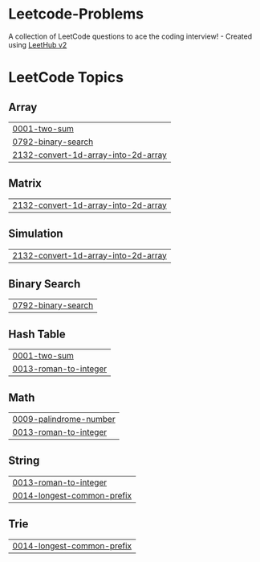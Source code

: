 # Leetcode-Problems
A collection of LeetCode questions to ace the coding interview! - Created using [LeetHub v2](https://github.com/arunbhardwaj/LeetHub-2.0)

<!---LeetCode Topics Start-->
# LeetCode Topics
## Array
|  |
| ------- |
| [0001-two-sum](https://github.com/Hritiksonkar/Leetcode-Problems/tree/master/0001-two-sum) |
| [0792-binary-search](https://github.com/Hritiksonkar/Leetcode-Problems/tree/master/0792-binary-search) |
| [2132-convert-1d-array-into-2d-array](https://github.com/Hritiksonkar/Leetcode-Problems/tree/master/2132-convert-1d-array-into-2d-array) |
## Matrix
|  |
| ------- |
| [2132-convert-1d-array-into-2d-array](https://github.com/Hritiksonkar/Leetcode-Problems/tree/master/2132-convert-1d-array-into-2d-array) |
## Simulation
|  |
| ------- |
| [2132-convert-1d-array-into-2d-array](https://github.com/Hritiksonkar/Leetcode-Problems/tree/master/2132-convert-1d-array-into-2d-array) |
## Binary Search
|  |
| ------- |
| [0792-binary-search](https://github.com/Hritiksonkar/Leetcode-Problems/tree/master/0792-binary-search) |
## Hash Table
|  |
| ------- |
| [0001-two-sum](https://github.com/Hritiksonkar/Leetcode-Problems/tree/master/0001-two-sum) |
| [0013-roman-to-integer](https://github.com/Hritiksonkar/Leetcode-Problems/tree/master/0013-roman-to-integer) |
## Math
|  |
| ------- |
| [0009-palindrome-number](https://github.com/Hritiksonkar/Leetcode-Problems/tree/master/0009-palindrome-number) |
| [0013-roman-to-integer](https://github.com/Hritiksonkar/Leetcode-Problems/tree/master/0013-roman-to-integer) |
## String
|  |
| ------- |
| [0013-roman-to-integer](https://github.com/Hritiksonkar/Leetcode-Problems/tree/master/0013-roman-to-integer) |
| [0014-longest-common-prefix](https://github.com/Hritiksonkar/Leetcode-Problems/tree/master/0014-longest-common-prefix) |
## Trie
|  |
| ------- |
| [0014-longest-common-prefix](https://github.com/Hritiksonkar/Leetcode-Problems/tree/master/0014-longest-common-prefix) |
<!---LeetCode Topics End-->